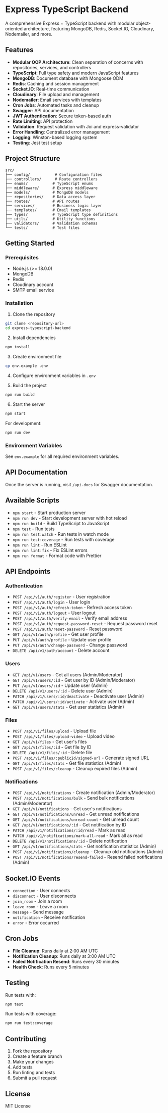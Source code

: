 # Express TypeScript Backend

A comprehensive Express + TypeScript backend with modular object-oriented architecture, featuring MongoDB, Redis, Socket.IO, Cloudinary, Nodemailer, and more.

## Features

- **Modular OOP Architecture**: Clean separation of concerns with repositories, services, and controllers
- **TypeScript**: Full type safety and modern JavaScript features
- **MongoDB**: Document database with Mongoose ODM
- **Redis**: Caching and session management
- **Socket.IO**: Real-time communication
- **Cloudinary**: File upload and management
- **Nodemailer**: Email services with templates
- **Cron Jobs**: Automated tasks and cleanup
- **Swagger**: API documentation
- **JWT Authentication**: Secure token-based auth
- **Rate Limiting**: API protection
- **Validation**: Request validation with Joi and express-validator
- **Error Handling**: Centralized error management
- **Logging**: Winston-based logging system
- **Testing**: Jest test setup

## Project Structure

```
src/
├── config/           # Configuration files
├── controllers/      # Route controllers
├── enums/           # TypeScript enums
├── middleware/      # Express middleware
├── models/          # MongoDB models
├── repositories/    # Data access layer
├── routes/          # API routes
├── services/        # Business logic layer
├── templates/       # Email templates
├── types/           # TypeScript type definitions
├── utils/           # Utility functions
├── validators/      # Validation schemas
└── tests/           # Test files
```

## Getting Started

### Prerequisites

- Node.js (>= 18.0.0)
- MongoDB
- Redis
- Cloudinary account
- SMTP email service

### Installation

1. Clone the repository
```bash
git clone <repository-url>
cd express-typescript-backend
```

2. Install dependencies
```bash
npm install
```

3. Create environment file
```bash
cp env.example .env
```

4. Configure environment variables in `.env`

5. Build the project
```bash
npm run build
```

6. Start the server
```bash
npm start
```

For development:
```bash
npm run dev
```

### Environment Variables

See `env.example` for all required environment variables.

## API Documentation

Once the server is running, visit `/api-docs` for Swagger documentation.

## Available Scripts

- `npm start` - Start production server
- `npm run dev` - Start development server with hot reload
- `npm run build` - Build TypeScript to JavaScript
- `npm test` - Run tests
- `npm run test:watch` - Run tests in watch mode
- `npm run test:coverage` - Run tests with coverage
- `npm run lint` - Run ESLint
- `npm run lint:fix` - Fix ESLint errors
- `npm run format` - Format code with Prettier

## API Endpoints

### Authentication
- `POST /api/v1/auth/register` - User registration
- `POST /api/v1/auth/login` - User login
- `POST /api/v1/auth/refresh-token` - Refresh access token
- `POST /api/v1/auth/logout` - User logout
- `POST /api/v1/auth/verify-email` - Verify email address
- `POST /api/v1/auth/request-password-reset` - Request password reset
- `POST /api/v1/auth/reset-password` - Reset password
- `GET /api/v1/auth/profile` - Get user profile
- `PUT /api/v1/auth/profile` - Update user profile
- `PUT /api/v1/auth/change-password` - Change password
- `DELETE /api/v1/auth/account` - Delete account

### Users
- `GET /api/v1/users` - Get all users (Admin/Moderator)
- `GET /api/v1/users/:id` - Get user by ID (Admin/Moderator)
- `PUT /api/v1/users/:id` - Update user (Admin)
- `DELETE /api/v1/users/:id` - Delete user (Admin)
- `PATCH /api/v1/users/:id/deactivate` - Deactivate user (Admin)
- `PATCH /api/v1/users/:id/activate` - Activate user (Admin)
- `GET /api/v1/users/stats` - Get user statistics (Admin)

### Files
- `POST /api/v1/files/upload` - Upload file
- `POST /api/v1/files/upload-video` - Upload video
- `GET /api/v1/files` - Get user's files
- `GET /api/v1/files/:id` - Get file by ID
- `DELETE /api/v1/files/:id` - Delete file
- `POST /api/v1/files/:publicId/signed-url` - Generate signed URL
- `GET /api/v1/files/stats` - Get file statistics (Admin)
- `POST /api/v1/files/cleanup` - Cleanup expired files (Admin)

### Notifications
- `POST /api/v1/notifications` - Create notification (Admin/Moderator)
- `POST /api/v1/notifications/bulk` - Send bulk notifications (Admin/Moderator)
- `GET /api/v1/notifications` - Get user's notifications
- `GET /api/v1/notifications/unread` - Get unread notifications
- `GET /api/v1/notifications/unread-count` - Get unread count
- `GET /api/v1/notifications/:id` - Get notification by ID
- `PATCH /api/v1/notifications/:id/read` - Mark as read
- `PATCH /api/v1/notifications/mark-all-read` - Mark all as read
- `DELETE /api/v1/notifications/:id` - Delete notification
- `GET /api/v1/notifications/stats` - Get notification statistics (Admin)
- `POST /api/v1/notifications/cleanup` - Cleanup old notifications (Admin)
- `POST /api/v1/notifications/resend-failed` - Resend failed notifications (Admin)

## Socket.IO Events

- `connection` - User connects
- `disconnect` - User disconnects
- `join_room` - Join a room
- `leave_room` - Leave a room
- `message` - Send message
- `notification` - Receive notification
- `error` - Error occurred

## Cron Jobs

- **File Cleanup**: Runs daily at 2:00 AM UTC
- **Notification Cleanup**: Runs daily at 3:00 AM UTC
- **Failed Notification Resend**: Runs every 30 minutes
- **Health Check**: Runs every 5 minutes

## Testing

Run tests with:
```bash
npm test
```

Run tests with coverage:
```bash
npm run test:coverage
```

## Contributing

1. Fork the repository
2. Create a feature branch
3. Make your changes
4. Add tests
5. Run linting and tests
6. Submit a pull request

## License

MIT License
